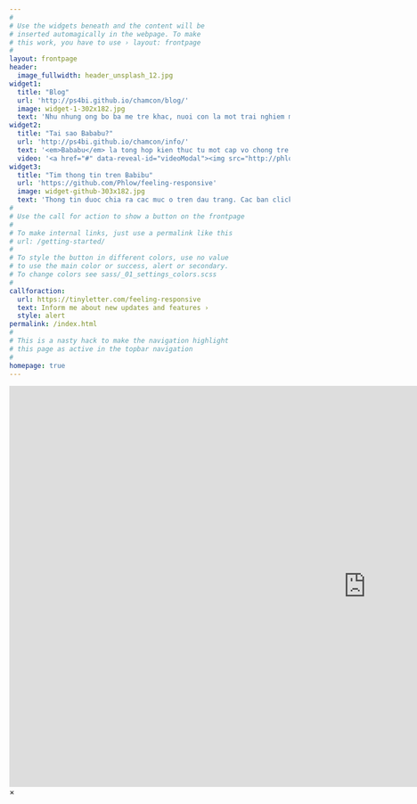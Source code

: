 ```yaml
---
#
# Use the widgets beneath and the content will be
# inserted automagically in the webpage. To make
# this work, you have to use › layout: frontpage
#
layout: frontpage
header:
  image_fullwidth: header_unsplash_12.jpg
widget1:
  title: "Blog"
  url: 'http://ps4bi.github.io/chamcon/blog/'
  image: widget-1-302x182.jpg
  text: 'Nhu nhung ong bo ba me tre khac, nuoi con la mot trai nghiem moi me. <em>Blog</em> ghi lai nhung suy nghi va kinh nghiem thuc te cua Papapu.'
widget2:
  title: "Tai sao Bababu?"
  url: 'http://ps4bi.github.io/chamcon/info/'
  text: '<em>Bababu</em> la tong hop kien thuc tu mot cap vo chong tre nguoi viet song va lam viec o nuoc ngoai. Nhu nhung ong bo ba me tre, vo chong Papapu phai tim hieu tu sach vo va kinh nghiem cua nguoi than de co gang cham soc Bababu. Hy vong, nhung ghi chep nay se giup ich cho cac gia dinh tuong lai.'
  video: '<a href="#" data-reveal-id="videoModal"><img src="http://phlow.github.io/feeling-responsive/images/start-video-feeling-responsive-302x182.jpg" width="302" height="182" alt=""/></a>'
widget3:
  title: "Tim thong tin tren Babibu"
  url: 'https://github.com/Phlow/feeling-responsive'
  image: widget-github-303x182.jpg
  text: 'Thong tin duoc chia ra cac muc o tren dau trang. Cac ban click vao cac muc cu the de doc. De quay lai trang chu, chon <em>Start</em>. Neu co gop y xin lien lac qua <a href="http://twitter.com/phlow">@phlow</a>.'
#
# Use the call for action to show a button on the frontpage
#
# To make internal links, just use a permalink like this
# url: /getting-started/
#
# To style the button in different colors, use no value
# to use the main color or success, alert or secondary.
# To change colors see sass/_01_settings_colors.scss
#
callforaction:
  url: https://tinyletter.com/feeling-responsive
  text: Inform me about new updates and features ›
  style: alert
permalink: /index.html
#
# This is a nasty hack to make the navigation highlight
# this page as active in the topbar navigation
#
homepage: true
---
```


<div id="videoModal" class="reveal-modal large" data-reveal="">
  <div class="flex-video widescreen vimeo" style="display: block;">
    <iframe width="1280" height="720" src="https://www.youtube.com/embed/3b5zCFSmVvU" frameborder="0" allowfullscreen></iframe>
  </div>
  <a class="close-reveal-modal">&#215;</a>
</div>
